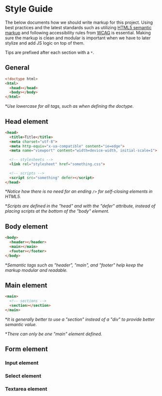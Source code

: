 # Style Guide

The below documents how we should write markup for this project. Using best practices and the latest standards such as utilizing [HTML5 semantic markup](http://www.w3schools.com/html/html5_semantic_elements.asp) and following accessibility rules from [WCAG](http://webaim.org/standards/wcag/checklist) is essential. Making sure the markup is clean and modular is important when we have to later stylize and add JS logic on top of them.

Tips are prefixed after each section with a `*`.

## General
```html
<!doctype html>
<html>
  <head></head>
  <body></body>
</html>
```
**Use lowercase for all tags, such as when defining the doctype.*

## Head element
```html
<head>
  <title>Title</title>
  <meta charset="utf-8">
  <meta http-equiv="x-ua-compatible" content="ie=edge">
  <meta name="viewport" content="width=device-width, initial-scale=1">
  
  <!-- stylesheets -->
  <link rel="stylesheet" href="something.css">
  
  <!-- scripts -->
  <script src="something" defer></script>
</head>
```
**Notice how there is no need for an ending `/>` for self-closing elements in HTML5.*

**Scripts are defined in the "head" and with the "defer" attribute, instead of placing scripts at the bottom of the "body" element.*

## Body element
```html
<body>
  <header></header>
  <main></main>
  <footer></footer>
</body>
```
**Semantic tags such as "header", "main", and "footer" help keep the markup modular and readable.*

## Main element
```html
<main>
  <!-- sections -->
  <section></section>
</main>
```
**It is generally better to use a "section" instead of a "div" to provide better semantic value.*

**There can only be one "main" element defined.*

## Form element

### Input element

### Select element

### Textarea element

